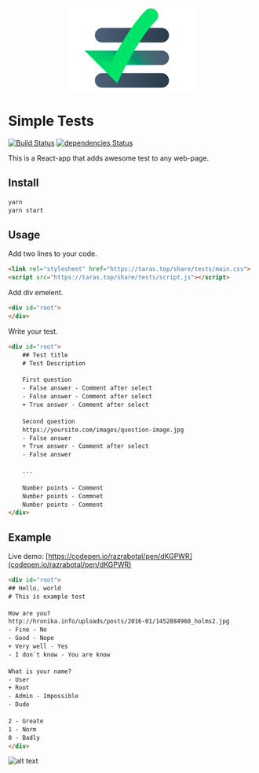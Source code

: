 <div align="center">
    <img src="presentation/present-logo.jpg" alt="Simple tests logo" width="260">
</div>


# Simple Tests

[![Build Status](https://travis-ci.org/razrabotal/simple-tests-on-react.svg?branch=master)](https://travis-ci.org/razrabotal/simple-tests-on-react)
[![dependencies Status](https://david-dm.org/razrabotal/simple-tests-on-react/status.svg)](https://david-dm.org/razrabotal/simple-tests-on-react)

This is a React-app that adds awesome test to any web-page. 

## Install

```bash
yarn
yarn start
```

## Usage

Add two lines to your code.
```html
<link rel="stylesheet" href="https://taras.top/share/tests/main.css">
<script src="https://taras.top/share/tests/script.js"></script>
```

Add div emelent.
```html
<div id="root">
</div>
```

Write your test.
```html
<div id="root">
    ## Test title
    # Test Description
    
    First question
    - False answer - Comment after select
    - False answer - Comment after select
    + True answer - Comment after select
    
    Second question
    https://yoursite.com/images/question-image.jpg
    - False answer 
    + True answer - Comment after select
    - False answer
    
    ...
    
    Number points - Comment
    Number points - Commnet
    Number points - Comment   
</div>
```

## Example
Live demo: [https://codepen.io/razrabotal/pen/dKGPWR](codepen.io/razrabotal/pen/dKGPWR)

```html
<div id="root">
## Hello, world
# This is example test

How are you?
http://hronika.info/uploads/posts/2016-01/1452884960_holms2.jpg
- Fine - No
- Good - Nope
+ Very well - Yes
- I don`t know - You are know

What is your name? 
- User
+ Root
- Admin - Impossible
- Dude

2 - Greate
1 - Norm
0 - Badly
</div>
```

![alt text](https://taras.top/share/tests/example.jpg "Example test")


